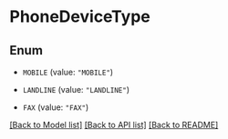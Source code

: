 # PhoneDeviceType

## Enum


* `MOBILE` (value: `"MOBILE"`)

* `LANDLINE` (value: `"LANDLINE"`)

* `FAX` (value: `"FAX"`)


[[Back to Model list]](../README.md#documentation-for-models) [[Back to API list]](../README.md#documentation-for-api-endpoints) [[Back to README]](../README.md)


